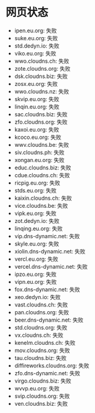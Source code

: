 # 网页状态
- ipen.eu.org: 失败
- suke.eu.org: 失败
- std.dedyn.io: 失败
- viko.eu.org: 失败
- wwo.cloudns.ch: 失败
- zote.cloudns.org: 失败
- dsk.cloudns.biz: 失败
- zosx.eu.org: 失败
- wwo.cloudns.nz: 失败
- skvip.eu.org: 失败
- linqin.eu.org: 失败
- sac.cloudns.biz: 失败
- zfo.cloudns.org: 失败
- kaxoi.eu.org: 失败
- kcoco.eu.org: 失败
- wwv.cloudns.be: 失败
- siv.cloudns.ph: 失败
- xongan.eu.org: 失败
- educ.cloudns.biz: 失败
- cdue.cloudns.ch: 失败
- ricpig.eu.org: 失败
- stds.eu.org: 失败
- kaixin.cloudns.ch: 失败
- vice.cloudns.be: 失败
- vipk.eu.org: 失败
- zot.dedyn.io: 失败
- linqing.eu.org: 失败
- vip.dns-dynamic.net: 失败
- skyle.eu.org: 失败
- xiolin.dns-dynamic.net: 失败
- vercl.eu.org: 失败
- vercel.dns-dynamic.net: 失败
- ipzo.eu.org: 失败
- vipn.eu.org: 失败
- fox.dns-dynamic.net: 失败
- xeo.dedyn.io: 失败
- vast.cloudns.ch: 失败
- pan.cloudns.org: 失败
- beer.dns-dynamic.net: 失败
- std.cloudns.org: 失败
- vx.cloudns.ch: 失败
- kenelm.cloudns.ch: 失败
- mov.cloudns.org: 失败
- tau.cloudns.biz: 失败
- diffireworks.cloudns.org: 失败
- zfo.dns-dynamic.net: 失败
- virgo.cloudns.biz: 失败
- wvvp.eu.org: 失败
- svip.cloudns.org: 失败
- ven.cloudns.biz: 失败
